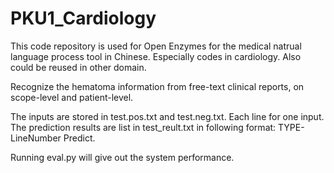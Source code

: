 # PKU1_Cardiology
This code repository is used for Open Enzymes for the medical natrual language process tool in Chinese.
Especially codes in cardiology. Also could be reused in other domain.

Recognize the hematoma information from free-text clinical reports, on scope-level and patient-level.

The inputs are stored in test.pos.txt and test.neg.txt. Each line for one input. The prediction results are list in
 test_reult.txt in following format: TYPE-LineNumber   Predict.

 Running eval.py will give out the system performance.

